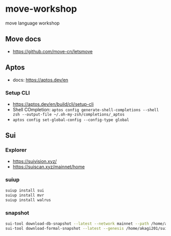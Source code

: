 # move-workshop

move language workshop

## Move docs

* <https://github.com/move-cn/letsmove>

## Aptos

* docs: <https://aptos.dev/en>

### Setup CLI

* <https://aptos.dev/en/build/cli/setup-cli>
* Shell COmpletion: `aptos config generate-shell-completions --shell zsh --output-file ~/.oh-my-zsh/completions/_aptos`
* `aptos config set-global-config --config-type global`

## Sui

### Explorer

* <https://suivision.xyz/>
* <https://suiscan.xyz/mainnet/home>

### suiup

```sh
suiup install sui
suiup install mvr
suiup install walrus
```

### snapshot

```sh
sui-tool download-db-snapshot --latest --network mainnet --path /home/akagi201/sui/db --no-sign-request --skip-indexes
sui-tool download-formal-snapshot --latest --genesis /home/akagi201/sui/genesis.blob --network mainnet --path /home/akagi201/sui/db --no-sign-request
```
